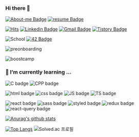 ### Hi there 👋

[![About-me Badge](https://img.shields.io/badge/-About%20me-000000?style=flat-square)](https://about-me.chichoon.com)
[![resume Badge](https://img.shields.io/badge/-Resume-ff0000?style=flat-square)](https://resume.chichoon.com)

[![Hits](https://hits.seeyoufarm.com/api/count/incr/badge.svg?url=https%3A%2F%2Fgithub.com%2Fchichoon&count_bg=%235FADFF&title_bg=%23555555&icon=&icon_color=%23E7E7E7&title=hits&edge_flat=false)](https://hits.seeyoufarm.com)
[![Linkedin Badge](https://img.shields.io/badge/-Linkedin-0A66C2?logo=linkedin&style=flat-square)](https://www.linkedin.com/in/ji-yoon-choi-252920201/)
[![Gmail Badge](https://img.shields.io/badge/-Gmail-EA4335?logo=gmail&style=flat-square)](mailto:chichoon.choi@gmail.com)
[![Tistory Badge](https://img.shields.io/badge/-Tistory-000000?logo=tistory&style=flat-square)](https://blog.chichoon.com)


![School](https://img.shields.io/badge/Konkuk%20Univ.-2017.03~2021.02-777777?style=for-the-badge&labelColor=0E5F3D)
[![42 Badge](https://img.shields.io/badge/42Seoul-2021.05~-777777?logo=42&style=for-the-badge&labelColor=000000)](https://profile.intra.42.fr/users/jiychoi)

![preonboarding](https://img.shields.io/badge/Wanted%20PreOnboarding%20FE%204th-2022.05~2022.06-777777?style=for-the-badge&labelColor=02AFE8)

![boostcamp](https://img.shields.io/badge/boostcamp%20Web・Mobile%20Membership%207th-2022.08~2022.12-777777?style=for-the-badge&labelColor=005CFD)

### 🌱 I’m currently learning ...

![C badge](https://img.shields.io/badge/-C-A8B9CC?style=flat-square&logo=C&logoColor=white)
![CPP badge](https://img.shields.io/badge/-CPP-00599C?style=flat-square&logo=C%2B%2B&logoColor=white)

![html badge](https://img.shields.io/badge/-HTML-E34F26?style=flat-square&logo=HTML5&logoColor=white)
![css badge](https://img.shields.io/badge/-CSS-1572B6?style=flat-square&logo=CSS3&logoColor=white)
![JS badge](https://img.shields.io/badge/-Javascript-F7DF1E?style=flat-square&logo=JavaScript&logoColor=white)
![TS badge](https://img.shields.io/badge/-Typescript-3178C6?style=flat-square&logo=TypeScript&logoColor=white)

![react badge](https://img.shields.io/badge/-React-61DAFB?style=flat-square&logo=React&logoColor=white)
![sass badge](https://img.shields.io/badge/-Sass-CC6699?style=flat-square&logo=Sass&logoColor=white)
![styled badge](https://img.shields.io/badge/-Styled-DB7093?style=flat-square&logo=styled-components&logoColor=white)
![redux badge](https://img.shields.io/badge/-Redux%20Toolkit-764ABC?style=flat-square&logo=Redux&logoColor=white)
![react-query badge](https://img.shields.io/badge/-React%20Query-FF4154?style=flat-square&logo=React%20Query&logoColor=white)

[![Anurag's github stats](https://github-readme-stats.vercel.app/api?username=chichoon&show_icons=true&theme=kacho_ga)](https://github.com/anuraghazra/github-readme-stats)

[![Top Langs](https://github-readme-stats.vercel.app/api/top-langs/?username=chichoon&layout=compact&exclude_repo=java_study,Sugar1Cup&langs_count=10)](https://github.com/anuraghazra/github-readme-stats) ![Solved.ac 프로필](http://mazassumnida.wtf/api/v2/generate_badge?boj=chichoon)

<!--

![Python badge](https://img.shields.io/badge/-Python-3776AB?style=flat-square&logo=Python&logoColor=white)

**chichoon/chichoon** is a ✨ _special_ ✨ repository because its `README.md` (this file) appears on your GitHub profile.

Here are some ideas to get you started:
- 🔭 I’m currently working on ...
- 👯 I’m looking to collaborate on ...
- 🤔 I’m looking for help with ...
- 💬 Ask me about ...
- 📫 How to reach me: ...
- 😄 Pronouns: ...
- ⚡ Fun fact: ...
-->
